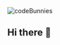 <picture>
  <source media="(prefers-color-scheme: dark)" srcset="https://photos.photobunny.co.uk/codeBunnies-dark.png">
  <source media="(prefers-color-scheme: light)" srcset="https://photos.photobunny.co.uk/codeBunnies-light.png">
  <img alt="codeBunnies" src="https://photos.photobunny.co.uk/codeBunnies-dark.png">
</picture>

## Hi there 👋
<!--

**Here are some ideas to get you started:**

🙋‍♀️ A short introduction - what is your organization all about?
🌈 Contribution guidelines - how can the community get involved?
👩‍💻 Useful resources - where can the community find your docs? Is there anything else the community should know?
🍿 Fun facts - what does your team eat for breakfast?
🧙 Remember, you can do mighty things with the power of [Markdown](https://docs.github.com/github/writing-on-github/getting-started-with-writing-and-formatting-on-github/basic-writing-and-formatting-syntax)
-->
